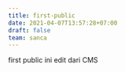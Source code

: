 ```yaml
---
title: first-public
date: 2021-04-07T13:57:28+07:00
draft: false
team: sanca
---
```

first public ini edit dari CMS